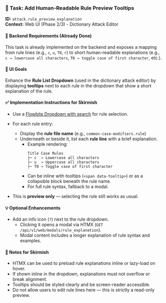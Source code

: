 ### 🧠 Task: Add Human-Readable Rule Preview Tooltips

**ID:** `attack.rule_preview_explanation`  
**Context:** Web UI (Phase 2/3) - Dictionary Attack Editor

#### 🔧 Backend Requirements (Already Done)

This task is already implemented on the backend and exposes a mapping from rule lines (e.g., `c`, `u`, `T0`, `r`) to short human-readable explanations (e.g., `c → lowercase all characters`, `T0 → toggle case of first character`, etc.).

#### 🎨 UI Goals

Enhance the **Rule List Dropdown** (used in the dictionary attack editor) by displaying **tooltips** next to each rule in the dropdown that show a short explanation of the rule.

#### ✅ Implementation Instructions for Skirmish

-   Use a [Flowbite Dropdown with search](https://flowbite.com/docs/components/dropdowns/#dropdown-with-search) for rule selection.
-   For each rule entry:

    -   Display the **rule file name** (e.g., `common-case-modifiers.rule`)
    -   Underneath or beside it, list each **rule line** with a brief explanation.
        -   Example rendering:
            ```
            Title Case Rules
            ├─ c  → Lowercase all characters
            ├─ u  → Uppercase all characters
            ├─ T0 → Toggle case of first character
            ```
        -   Can be inline with tooltips (`<span data-tooltip>`) or as a collapsible block beneath the rule name.
        -   For full rule syntax, fallback to a modal.

-   This is **preview only** — selecting the rule still works as usual.

#### 💡 Optional Enhancements

-   Add an info icon (`?`) next to the rule dropdown.
    -   Clicking it opens a modal via HTMX (`GET /api/v1/web/modals/rule_explanation`).
    -   Modal content includes a longer explanation of rule syntax and examples.

#### 🧩 Notes for Skirmish

-   HTMX can be used to preload rule explanations inline or lazy-load on hover.
-   If shown inline in the dropdown, explanations must not overflow or break alignment.
-   Tooltips should be styled clearly and be screen-reader accessible.
-   Do not allow users to edit rule lines here — this is strictly a read-only preview.
